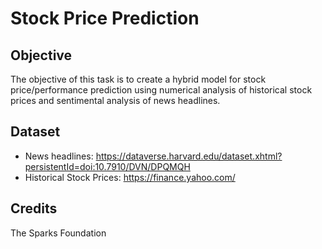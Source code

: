 # Stock Price Prediction

## Objective
The objective of this task is to create a hybrid model for stock price/performance prediction using numerical analysis of historical stock prices and sentimental analysis of news headlines.

## Dataset
* News headlines: https://dataverse.harvard.edu/dataset.xhtml?persistentId=doi:10.7910/DVN/DPQMQH
* Historical Stock Prices: https://finance.yahoo.com/ 

## Credits
The Sparks Foundation

